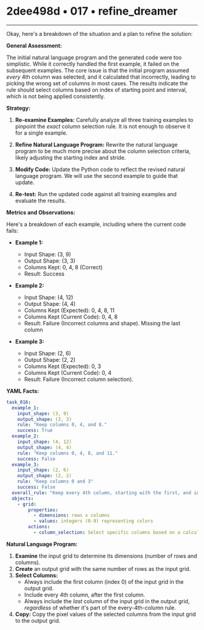 # 2dee498d • 017 • refine_dreamer

---
Okay, here's a breakdown of the situation and a plan to refine the solution:

**General Assessment:**

The initial natural language program and the generated code were too simplistic. While it correctly handled the first example, it failed on the subsequent examples. The core issue is that the initial program assumed *every* 4th column was selected, and it calculated that incorrectly, leading to picking the wrong set of columns in most cases. The results indicate the rule should select columns based on index of starting point and interval, which is not being applied consistently.

**Strategy:**

1.  **Re-examine Examples:** Carefully analyze all three training examples to pinpoint the *exact* column selection rule. It is not enough to observe it for a single example.

2.  **Refine Natural Language Program:** Rewrite the natural language program to be much more precise about the column selection criteria, likely adjusting the starting index and stride.

3.  **Modify Code:** Update the Python code to reflect the revised natural language program. We will use the second example to guide that update.

4.  **Re-test:** Run the updated code against all training examples and evaluate the results.

**Metrics and Observations:**

Here's a breakdown of each example, including where the current code fails:

*   **Example 1:**
    *   Input Shape: (3, 9)
    *   Output Shape: (3, 3)
    *   Columns Kept: 0, 4, 8 (Correct)
    *   Result: Success

*   **Example 2:**
    *   Input Shape: (4, 12)
    *   Output Shape: (4, 4)
    *   Columns Kept (Expected): 0, 4, 8, 11
    *   Columns Kept (Current Code): 0, 4, 8
    *   Result: Failure (Incorrect columns and shape). Missing the last column

*   **Example 3:**
    *   Input Shape: (2, 6)
    *   Output Shape: (2, 2)
    *   Columns Kept (Expected): 0, 3
    *   Columns Kept (Current Code): 0, 4
    *   Result: Failure (Incorrect column selection).

**YAML Facts:**

```yaml
task_016:
  example_1:
    input_shape: (3, 9)
    output_shape: (3, 3)
    rule: "Keep columns 0, 4, and 8."
    success: True
  example_2:
    input_shape: (4, 12)
    output_shape: (4, 4)
    rule: "Keep columns 0, 4, 8, and 11."
    success: False
  example_3:
    input_shape: (2, 6)
    output_shape: (2, 2)
    rule: "Keep columns 0 and 3"
    success: False
  overall_rule: "Keep every 4th column, starting with the first, and includes the LAST column, regardless of interval."
  objects:
    - grid:
        properties:
          - dimensions: rows x columns
          - values: integers (0-9) representing colors
        actions:
          - column_selection: Select specific columns based on a calculated interval and include the final column.
```

**Natural Language Program:**

1.  **Examine** the input grid to determine its dimensions (number of rows and columns).
2.  **Create** an output grid with the same number of rows as the input grid.
3.  **Select Columns:**
    *   Always include the first column (index 0) of the input grid in the output grid.
    *   Include every 4th column, after the first column.
    *   Always include the *last* column of the input grid in the output grid, *regardless* of whether it's part of the every-4th-column rule.
4. **Copy:** Copy the pixel values of the selected columns from the input grid to the output grid.

